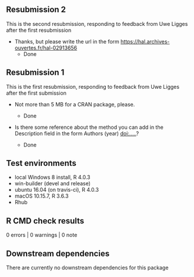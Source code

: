 ## Resubmission 2

This is the second resubmission, responding to feedback from Uwe Ligges after the first resubmission

* Thanks, but please write the url in the form <https://hal.archives-ouvertes.fr/hal-02913656>
  + Done

## Resubmission 1

This is the first resubmission, responding to feedback from Uwe Ligges after the first submission

* Not more than 5 MB for a CRAN package, please.
  + Done

* Is there some reference about the method you can add in the Description field in the form Authors (year) <doi:.....>?
  + Done

## Test environments
* local Windows 8 install, R 4.0.3
* win-builder (devel and release)
* ubuntu 16.04 (on travis-ci), R 4.0.3
* macOS 10.15.7, R 3.6.3
* Rhub

## R CMD check results

0 errors | 0 warnings | 0 note

## Downstream dependencies

There are currently no downstream dependencies for this package
